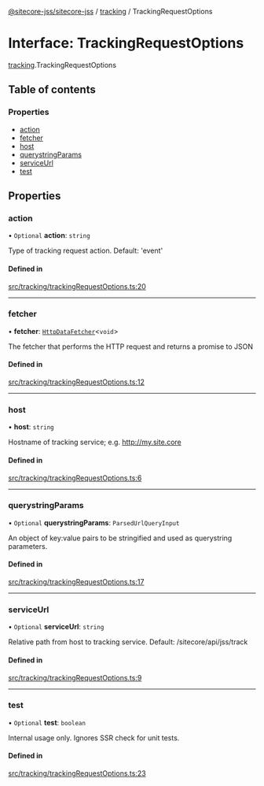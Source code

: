 [@sitecore-jss/sitecore-jss](../README.md) / [tracking](../modules/tracking.md) / TrackingRequestOptions

# Interface: TrackingRequestOptions

[tracking](../modules/tracking.md).TrackingRequestOptions

## Table of contents

### Properties

- [action](tracking.TrackingRequestOptions.md#action)
- [fetcher](tracking.TrackingRequestOptions.md#fetcher)
- [host](tracking.TrackingRequestOptions.md#host)
- [querystringParams](tracking.TrackingRequestOptions.md#querystringparams)
- [serviceUrl](tracking.TrackingRequestOptions.md#serviceurl)
- [test](tracking.TrackingRequestOptions.md#test)

## Properties

### action

• `Optional` **action**: `string`

Type of tracking request action. Default: 'event'

#### Defined in

[src/tracking/trackingRequestOptions.ts:20](https://github.com/Sitecore/jss/blob/618adb76d/packages/sitecore-jss/src/tracking/trackingRequestOptions.ts#L20)

___

### fetcher

• **fetcher**: [`HttpDataFetcher`](../modules/index.md#httpdatafetcher)<`void`\>

The fetcher that performs the HTTP request and returns a promise to JSON

#### Defined in

[src/tracking/trackingRequestOptions.ts:12](https://github.com/Sitecore/jss/blob/618adb76d/packages/sitecore-jss/src/tracking/trackingRequestOptions.ts#L12)

___

### host

• **host**: `string`

Hostname of tracking service; e.g. http://my.site.core

#### Defined in

[src/tracking/trackingRequestOptions.ts:6](https://github.com/Sitecore/jss/blob/618adb76d/packages/sitecore-jss/src/tracking/trackingRequestOptions.ts#L6)

___

### querystringParams

• `Optional` **querystringParams**: `ParsedUrlQueryInput`

An object of key:value pairs to be stringified and used as querystring parameters.

#### Defined in

[src/tracking/trackingRequestOptions.ts:17](https://github.com/Sitecore/jss/blob/618adb76d/packages/sitecore-jss/src/tracking/trackingRequestOptions.ts#L17)

___

### serviceUrl

• `Optional` **serviceUrl**: `string`

Relative path from host to tracking service. Default: /sitecore/api/jss/track

#### Defined in

[src/tracking/trackingRequestOptions.ts:9](https://github.com/Sitecore/jss/blob/618adb76d/packages/sitecore-jss/src/tracking/trackingRequestOptions.ts#L9)

___

### test

• `Optional` **test**: `boolean`

Internal usage only. Ignores SSR check for unit tests.

#### Defined in

[src/tracking/trackingRequestOptions.ts:23](https://github.com/Sitecore/jss/blob/618adb76d/packages/sitecore-jss/src/tracking/trackingRequestOptions.ts#L23)
